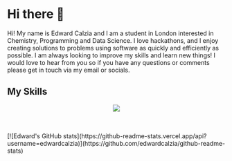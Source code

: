 # Hi there 👋

Hi! My name is Edward Calzia and I am a student in London interested in Chemistry, Programming and Data Science. I love hackathons, and I enjoy creating solutions to problems using software as quickly and efficiently as possible. I am always looking to improve my skills and learn new things! I would love to hear from you so if you have any questions or comments please get in touch via my email or socials.


## My Skills
<p align="center">

  <img src="https://skillicons.dev/icons?i=css,html,py,latex,figma,tailwind,flutter" />

</p>
<br></br>
  [![Edward's GitHub stats](https://github-readme-stats.vercel.app/api?username=edwardcalzia)](https://github.com/edwardcalzia/github-readme-stats)

